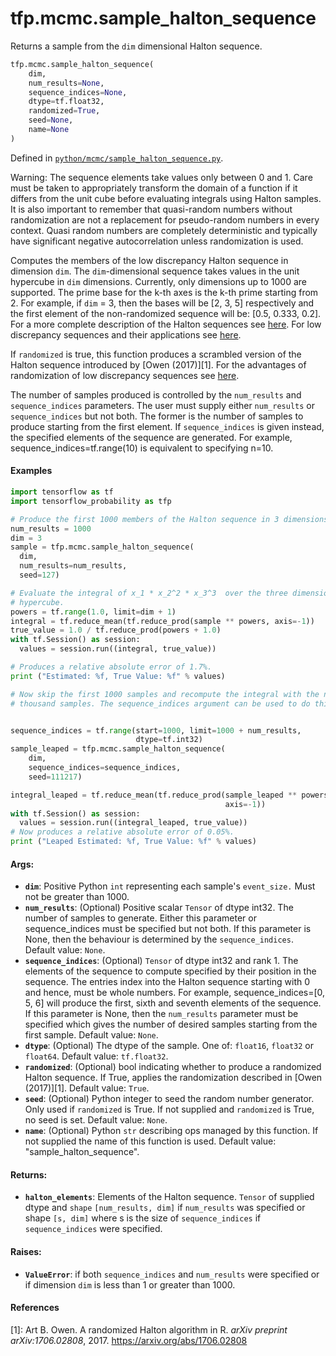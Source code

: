 <div itemscope itemtype="http://developers.google.com/ReferenceObject">
<meta itemprop="name" content="tfp.mcmc.sample_halton_sequence" />
<meta itemprop="path" content="Stable" />
</div>

# tfp.mcmc.sample_halton_sequence

Returns a sample from the `dim` dimensional Halton sequence.

``` python
tfp.mcmc.sample_halton_sequence(
    dim,
    num_results=None,
    sequence_indices=None,
    dtype=tf.float32,
    randomized=True,
    seed=None,
    name=None
)
```



Defined in [`python/mcmc/sample_halton_sequence.py`](https://github.com/tensorflow/probability/tree/master/tensorflow_probability/python/mcmc/sample_halton_sequence.py).

<!-- Placeholder for "Used in" -->

Warning: The sequence elements take values only between 0 and 1. Care must be
taken to appropriately transform the domain of a function if it differs from
the unit cube before evaluating integrals using Halton samples. It is also
important to remember that quasi-random numbers without randomization are not
a replacement for pseudo-random numbers in every context. Quasi random numbers
are completely deterministic and typically have significant negative
autocorrelation unless randomization is used.

Computes the members of the low discrepancy Halton sequence in dimension
`dim`. The `dim`-dimensional sequence takes values in the unit hypercube in
`dim` dimensions. Currently, only dimensions up to 1000 are supported. The
prime base for the k-th axes is the k-th prime starting from 2. For example,
if `dim` = 3, then the bases will be [2, 3, 5] respectively and the first
element of the non-randomized sequence will be: [0.5, 0.333, 0.2]. For a more
complete description of the Halton sequences see
[here](https://en.wikipedia.org/wiki/Halton_sequence). For low discrepancy
sequences and their applications see
[here](https://en.wikipedia.org/wiki/Low-discrepancy_sequence).

If `randomized` is true, this function produces a scrambled version of the
Halton sequence introduced by [Owen (2017)][1]. For the advantages of
randomization of low discrepancy sequences see [here](
https://en.wikipedia.org/wiki/Quasi-Monte_Carlo_method#Randomization_of_quasi-Monte_Carlo).

The number of samples produced is controlled by the `num_results` and
`sequence_indices` parameters. The user must supply either `num_results` or
`sequence_indices` but not both.
The former is the number of samples to produce starting from the first
element. If `sequence_indices` is given instead, the specified elements of
the sequence are generated. For example, sequence_indices=tf.range(10) is
equivalent to specifying n=10.

#### Examples

```python
import tensorflow as tf
import tensorflow_probability as tfp

# Produce the first 1000 members of the Halton sequence in 3 dimensions.
num_results = 1000
dim = 3
sample = tfp.mcmc.sample_halton_sequence(
  dim,
  num_results=num_results,
  seed=127)

# Evaluate the integral of x_1 * x_2^2 * x_3^3  over the three dimensional
# hypercube.
powers = tf.range(1.0, limit=dim + 1)
integral = tf.reduce_mean(tf.reduce_prod(sample ** powers, axis=-1))
true_value = 1.0 / tf.reduce_prod(powers + 1.0)
with tf.Session() as session:
  values = session.run((integral, true_value))

# Produces a relative absolute error of 1.7%.
print ("Estimated: %f, True Value: %f" % values)

# Now skip the first 1000 samples and recompute the integral with the next
# thousand samples. The sequence_indices argument can be used to do this.


sequence_indices = tf.range(start=1000, limit=1000 + num_results,
                            dtype=tf.int32)
sample_leaped = tfp.mcmc.sample_halton_sequence(
    dim,
    sequence_indices=sequence_indices,
    seed=111217)

integral_leaped = tf.reduce_mean(tf.reduce_prod(sample_leaped ** powers,
                                                axis=-1))
with tf.Session() as session:
  values = session.run((integral_leaped, true_value))
# Now produces a relative absolute error of 0.05%.
print ("Leaped Estimated: %f, True Value: %f" % values)
```

#### Args:

* <b>`dim`</b>: Positive Python `int` representing each sample's `event_size.` Must
  not be greater than 1000.
* <b>`num_results`</b>: (Optional) Positive scalar `Tensor` of dtype int32. The number
  of samples to generate. Either this parameter or sequence_indices must
  be specified but not both. If this parameter is None, then the behaviour
  is determined by the `sequence_indices`.
  Default value: `None`.
* <b>`sequence_indices`</b>: (Optional) `Tensor` of dtype int32 and rank 1. The
  elements of the sequence to compute specified by their position in the
  sequence. The entries index into the Halton sequence starting with 0 and
  hence, must be whole numbers. For example, sequence_indices=[0, 5, 6] will
  produce the first, sixth and seventh elements of the sequence. If this
  parameter is None, then the `num_results` parameter must be specified
  which gives the number of desired samples starting from the first sample.
  Default value: `None`.
* <b>`dtype`</b>: (Optional) The dtype of the sample. One of: `float16`, `float32` or
  `float64`.
  Default value: `tf.float32`.
* <b>`randomized`</b>: (Optional) bool indicating whether to produce a randomized
  Halton sequence. If True, applies the randomization described in
  [Owen (2017)][1].
  Default value: `True`.
* <b>`seed`</b>: (Optional) Python integer to seed the random number generator. Only
  used if `randomized` is True. If not supplied and `randomized` is True,
  no seed is set.
  Default value: `None`.
* <b>`name`</b>:  (Optional) Python `str` describing ops managed by this function. If
  not supplied the name of this function is used.
  Default value: "sample_halton_sequence".


#### Returns:

* <b>`halton_elements`</b>: Elements of the Halton sequence. `Tensor` of supplied dtype
  and `shape` `[num_results, dim]` if `num_results` was specified or shape
  `[s, dim]` where s is the size of `sequence_indices` if `sequence_indices`
  were specified.


#### Raises:

* <b>`ValueError`</b>: if both `sequence_indices` and `num_results` were specified or
  if dimension `dim` is less than 1 or greater than 1000.

#### References

[1]: Art B. Owen. A randomized Halton algorithm in R. _arXiv preprint
     arXiv:1706.02808_, 2017. https://arxiv.org/abs/1706.02808
